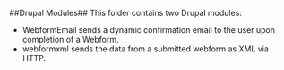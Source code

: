 ##Drupal Modules##
This folder contains two Drupal modules:
* WebformEmail sends a dynamic confirmation email to the user upon completion of a Webform.
* webformxml sends the data from a submitted webform as XML via HTTP.
